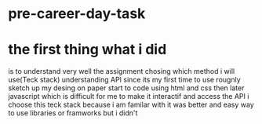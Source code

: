 # pre-career-day-task
# the first thing what i did 
is to understand very well the assignment
chosing which method i will use(Teck stack)
understanding API since its my first time to use
rougnly sketch up my desing on paper
start to code using html and css
then later javascript which is difficult for me to make it interactif and access the API
i choose this teck stack because i am familar with 
it was better and easy way to use libraries or framworks but i didn't
